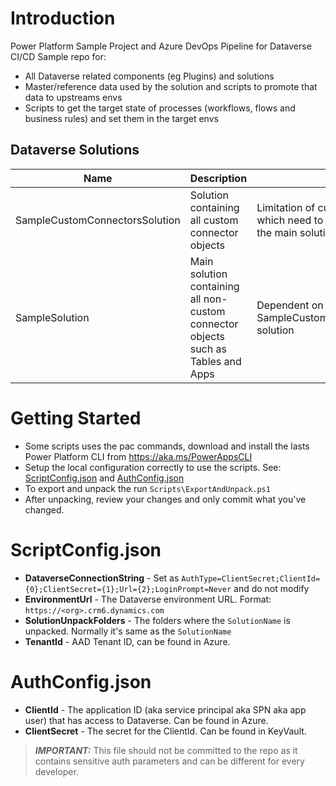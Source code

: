 # Introduction 
Power Platform Sample Project and Azure DevOps Pipeline for Dataverse CI/CD
Sample repo for:
- All Dataverse related components (eg Plugins) and solutions
- Master/reference data used by the solution and scripts to promote that data to upstreams envs
- Scripts to get the target state of processes (workflows, flows and business rules) and set them in the target envs

## Dataverse Solutions
| Name | Description | Notes |
| ----------- | ----------- | ----------- |
| SampleCustomConnectorsSolution | Solution containing all custom connector objects | Limitation of custom connectors which need to be imported before the main solution |
| SampleSolution | Main solution containing all non-custom connector objects such as Tables and Apps  | Dependent on SampleCustomConnectorsSolution solution |

# Getting Started
- Some scripts uses the pac commands, download and install the lasts Power Platform CLI from https://aka.ms/PowerAppsCLI
- Setup the local configuration correctly to use the scripts. See: [ScriptConfig.json](#ScriptConfig.json) and [AuthConfig.json](#AuthConfig.json)
- To export and unpack the run `Scripts\ExportAndUnpack.ps1`
- After unpacking, review your changes and only commit what you've changed.

# ScriptConfig.json
- **DataverseConnectionString** - Set as `AuthType=ClientSecret;ClientId={0};ClientSecret={1};Url={2};LoginPrompt=Never` and do not modify
- **EnvironmentUrl** - The Dataverse environment URL. Format: `https://<org>.crm6.dynamics.com`
- **SolutionUnpackFolders** - The folders where the `SolutionName` is unpacked. Normally it's same as the `SolutionName`
- **TenantId** - AAD Tenant ID, can be found in Azure.

# AuthConfig.json
- **ClientId** - The application ID (aka service principal aka SPN aka app user) that has access to Dataverse. Can be found in Azure.
- **ClientSecret** - The secret for the ClientId. Can be found in KeyVault.
> **_IMPORTANT:_**
> This file should not be committed to the repo as it contains sensitive auth parameters and can be different for every developer.

